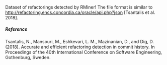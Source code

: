 Dataset of refactorings detected by RMiner!
The file format is similar to http://refactoring.encs.concordia.ca/oracle/api.php?json [Tsantalis et al. 2018].


##### Reference

Tsantalis, N., Mansouri, M., Eshkevari, L. M., Mazinanian, D., and Dig, D. (2018). Accurate and efficient refactoring detection in commit history. In Proceedings of the 40th
International Conference on Software Engineering, Gothenburg, Sweden.
